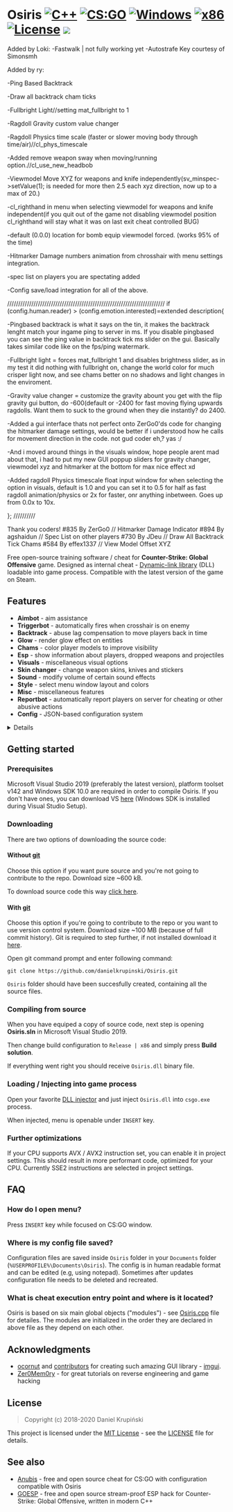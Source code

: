 # Osiris [![C++](https://img.shields.io/badge/language-C%2B%2B-%23f34b7d.svg)](https://en.wikipedia.org/wiki/C%2B%2B) [![CS:GO](https://img.shields.io/badge/game-CS%3AGO-yellow.svg)](https://store.steampowered.com/app/730/CounterStrike_Global_Offensive/) [![Windows](https://img.shields.io/badge/platform-Windows-0078d7.svg)](https://en.wikipedia.org/wiki/Microsoft_Windows) [![x86](https://img.shields.io/badge/arch-x86-red.svg)](https://en.wikipedia.org/wiki/X86) [![License](https://img.shields.io/github/license/danielkrupinski/Osiris.svg)](LICENSE) ![](https://img.shields.io/github/issues/danielkrupinski/Osiris.svg)
Added by Loki:
-Fastwalk | not fully working yet
-Autostrafe Key courtesy of Simonsmh


Added by ry:

-Ping Based Backtrack

-Draw all backtrack cham ticks

-Fullbright Light//setting mat_fullbright to 1

-Ragdoll Gravity custom value changer

-Ragdoll Physics time scale (faster or slower moving body through time/air)//cl_phys_timescale

-Added remove weapon sway when moving/running option.//cl_use_new_headbob

-Viewmodel Move XYZ for weapons and knife independently(sv_minspec->setValue(1); is needed for more then 2.5 each xyz direction, now up to a max of 20.)

-cl_righthand in menu when selecting viewmodel for weapons and knife independent(if you quit out of the game not disabling viewmodel position cl_righthand will stay what it was on last exit cheat controlled BUG)

-default (0.0.0) location for bomb equip viewmodel forced. (works 95% of the time)

-Hitmarker Damage numbers animation from chrosshair with menu settings integration.

-spec list on players you are spectating added

-Config save/load integration for all of the above.

////////////////////////////////////////////////////////////////////////
if (config.human.reader) > (config.emotion.interested)=extended description{

-Pingbased backtrack is what it says on the tin, it makes the backtrack lenght match your ingame ping to server in ms. If you disable pingbased you can see the ping value in backtrack tick ms slider on the gui. Basically takes similar code like on the fps/ping watermark.

-Fullbright light = forces mat_fullbright 1 and disables brightness slider, as in my test it did nothing with fullbright on, change the world color for much crisper light now, and see chams better on no shadows and light changes in the enviroment.

-Gravity value changer = customize the gravity abount you get with the flip gravity gui button,
do -600(default or -2400 for fast moving flying upwards ragdolls. Want them to suck to the ground when they die instantly? do 2400.

-Added a gui interface thats not perfect onto ZerGo0'ds code for changing the hitmarker damage settings, would be better if i understood how he calls for movement direction in the code. not gud coder eh,? yas :/

-And i moved around things in the visuals window, hope people arent mad about that, i had to put my new GUI poppup sliders for gravity changer, viewmodel xyz and hitmarker at the bottom for max nice effect xd

-Added ragdoll Physics timescale float input window for when selecting the option in visuals, default is 1.0 and you can set it to 0.5 for half as fast ragdoll animation/physics or 2x for faster, onr anything inbetween. Goes up from 0.0x to 10x.

};
//////////

Thank you coders!
#835 By ZerGo0 // Hitmarker Damage Indicator
#894 By agshaidun // Spec List on other players
#730 By JDeu // Draw All Backtrack Tick Chams
#584 By effex1337 // View Model Offset XYZ

Free open-source training software / cheat for **Counter-Strike: Global Offensive** game. Designed as internal cheat - [Dynamic-link library](https://en.wikipedia.org/wiki/Dynamic-link_library) (DLL) loadable into game process. Compatible with the latest version of the game on Steam.

## Features
* **Aimbot** - aim assistance
* **Triggerbot** - automatically fires when crosshair is on enemy
* **Backtrack** - abuse lag compensation to move players back in time
* **Glow** - render glow effect on entities
* **Chams** - color player models to improve visibility
* **Esp** - show information about players, dropped weapons and projectiles
* **Visuals** - miscellaneous visual options
* **Skin changer** - change weapon skins, knives and stickers
* **Sound** - modify volume of certain sound effects
* **Style** - select menu window layout and colors
* **Misc** - miscellaneous features
* **Reportbot** - automatically report players on server for cheating or other abusive actions
* **Config** - JSON-based configuration system

<details>

* **Aimbot** - aim assistance
    * **Enabled** - on / off master switch
    * **On key [ key ]** - aimbot works only when chosen key is being held
    * **Silent** - aimbot is not visible on your screen (client-sided only)
    * **Friendly fire** - treat allies as enemies
    * **Visible only** - aim only on visible players
    * **Scoped only** - aimbot works only when using scope (applies only to sniper rifles)
    * **Ignore flash** - ignore flashbang i.e. aim when local player is flashed
    * **Ignore smoke** - ignore smoke i.e. aim when target is in smoke
    * **Auto shot** - shoot automatically when target found
    * **Auto scope** - automatically scopes sniper rifle before shooting
    * **Recoil-based fov** - aimbot uses recoil as fov origin
    * **Bone** - bone which aimbot aims at
    * **Fov** - field-of-view which aimbot operates [*0*-*255*]
    * **Smooth** - smooth aimbot movement in order to seem more human-like
    * **Recoil control x** - horizontal recoil control factor
    * **Recoil control y** - vertical recoil control factor
    * **Max aim inaccuracy** - maximum weapon inaccuracy allowing aimbot to run, lowering this value will e.g. disable aimbot while jumping or running

* **Triggerbot** - automatically fires when crosshair is on enemy
    * **Enabled** - on / off master switch
    * **On key [ key ]** - triggerbot works only when chosen key is being held
    * **Friendly fire** - treat allies as enemies
    * **Scoped only** - triggerbot works only when using scope (applies only to sniper rifles)
    * **Ignore flash** - ignore flashbang i.e. shoot when local player is flashed
    * **Ignore smoke** - ignore smoke i.e. shoot when target is in smoke
    * **Hitgroup** - body parts on which triggerbot works
    * **Shot delay** - delay time in ms (milliseconds)
    
* **Backtrack** - abuse lag compensation in order to move players back in time
    * **Enabled** - on / off master switch
    * **Ignore smoke** - ignore smoke i.e. backtrack when target is in smoke
    * **Time limit** - limit the backtracking window [*1*-*200*ms]

* **Glow** - render glow effect on entities

    *Allies, Enemies, Planting (player planting bomb), Defusing (player defusing bomb), Local player, Weapons (dropped weapons), C4, Planted C4, Chickens, Defuse kits, Projectiles, Hostages, Ragdolls* **/** *All, Visible, Occluded*

    * **Enabled** - on / off master switch
    * **Health based** - color is based on player's hp
    * **Rainbow** - change color frequently
    * **Thickness** - outline thickness
    * **Alpha** - outline alpha
    * **Style** - glow style [*0*-*3*]

* **Chams** - color player models to improve visibility

    *Allies, Enemies, Planting (player planting bomb), Defusing (player defusing bomb), Local player, Weapons (dropped weapons), Hands (view model hands), Backtrack (requires backtrack to be enabled), Sleeves (view model)* **/** *All, Visible, Occluded*
    * **Enabled** - on / off master switch
    * **Health based** - color is based on player's hp
    * **Rainbow** - change color frequently
    * **Blinking** - change transparency frequently
    * **Material** - material applied to model (*Normal, Flat, Animated, Platinum,Glass, Chrome, Crystal, Silver, Gold, Plastic*)
    * **Wireframe** - render triangle mesh instead of solid material
    * **Alpha** - maximum material transparency

* **Esp** - show additional information about players and game world
    
    1. *Allies, Enemies*
        * *All, Visible, Occluded*
    1. *Weapons*
    1. *Projectiles*
        * *Flashbang, HE Grenade, Breach Charge, Bump Mine, Decoy Grenade, Molotov, TA Grenade, Smoke Grenade, Snowball*
    1. *Danger Zone*
        * *Sentries, Drones, Cash, Cash Dufflebag, Pistol Case, Light Case, Heavy Case, Explosive Case, Tools Case, Full Armor, Armor, Helmet, Parachute, Briefcase, Tablet Upgrade, ExoJump, Ammobox, Radar Jammer*
    <br><br>
    * **Enabled** - on / off master switch
    * **Font** - esp text font number (from `vgui_spew_fonts` command)
    * **Snaplines** - draw snapline to player
    * **Eye traces** - draw player eye traces (shows where player looks)
    * **Box** - draw 2D box over player model
    * **Name** - draw player name
    * **Health** - draw player health
    * **Health bar** - draw rectangle indicating player health
    * **Armor** - draw player armor
    * **Armor bar** - draw rectangle indicating player armor
    * **Money** - draw player money
    * **Head dot** - draw dot on player's head

* **Visuals** - miscellaneous visual options
    * **Disable post-processing** - disable post-processing effects in order to increase FPS
    * **Inverse ragdoll gravity** - inverse gravitational acceleration on falling player ragdoll corpse (during death sequence)
    * **No fog** - remove fog from map for better visibility
    * **No 3d sky** - remove 3d skybox from map - increases FPS
    * **No visual recoil** - remove visual recoil punch effect
    * **No hands** - remove arms / hands model from first-person view
    * **No sleeves** - remove sleeves model from first-person view
    * **No weapons** - remove weapons model from first-person view
    * **No smoke** - remove smoke grenade effect
    * **No blur** - remove blur
    * **No scope overlay** - remove black overlay while scoping
    * **No grass** - remove grass from map in Danger Zone mode (`dz_blacksite` and `dz_sirocco` maps)
    * **No shadows** - disable dynamic shadows
    * **Wireframe smoke** - render smoke skeleton instead of particle effect
    * **Zoom [ key ]** - enable zoom on unzoomable weapons
    * **Thirdperson** - thirdperson view
    * **Thirdperson distance** - camera distance in thirdperson view
    * **View model FOV** - change view model FOV [*-60*-*0*-*60*] (0 - actual view model, negative values - decreased view model, positive values - increased view model)
    * **FOV** - change view FOV [*-60*-*0*-*60*] (0 - actual view fov, negative values - decreased, positive values - increased)
    * **Far Z** - far clipping range, useful after disabling fog on large maps (e.g `dz_sirocco`) to render distant buildings
    * **Flash reduction** - reduces flashbang grenade effect [*0*-*100*%] (0 - full flash, 100 - no flash)
    * **Brightness** - control game brightness [*0.0*-*1.0*]
    * **Skybox** - change sky(box)
    * **World color** - set world material ambient light color
    * **Deagle spinner** - play "spinning" inspect animation when holding Deagle
    * **Screen effect** - screenspace effect - *Drone cam, Drone cam with noise, Underwater, Healthboost, Dangerzone*

* **Skin changer** - change weapon skins, knives and stickers

* **Sound** - modify volume of certain sound effects
    * **Chicken volume** - volume of chicken sounds

    *Local player, Allies, Enemies*
    * **Master volume** - overall volume of sounds emitted by player
    * **Headshot volume** - volume of headshot sound (when player gets headshoted)
    * **Weapon volume** - volume of player weapon shots
    * **Footstep volume** - volume of player footsteps

* **Misc** - miscellaneous features
    * **Menu key [ key ]** - menu toggle key 
    * **Menu style** - menu style toggle (*Classic* **/** *One window*)
    * **Menu colors** - menu color theme (*Dark **/** Light **/** Classic*)
    * **Anti AFK kick** - avoid auto-kick by server for inactivity
    * **Auto strafe** - automatically strafe in air following mouse movement
    * **Bunny hop** - automatically simulate space bar press / release while jump button is being held; increases movement speed
    * **Clan tag** - set custom clan tag
    * **Animated clan tag** - animate clan tag
    * **Fast duck** - remove crouch delay
    * **Sniper crosshair** - draw crosshair while holding sniper rifle
    * **Recoil crosshair** - crosshair follows recoil pattern
    * **Auto pistol** - fire pistols like automatic rifles
    * **Auto reload** - automatically reload if weapon has empty clip
    * **Auto accept** - automatically accept competitive match
    * **Radar hack** - show enemies positions on radar
    * **Reveal ranks** - show player ranks in scoreboard in competitive modes
    * **Reveal money** - show enemies' money in scoreboard
    * **Spectator list** - show nicknames of players spectating you
    * **Watermark** - show cheat name in upper-left screen corner and fps & ping in upper right corner.
    * **Fix animation LOD** - fix aimbot inaccuracy for players behind local player
    * **Fix bone matrix** - correct client bone matrix to be closer to server one
    * **Disable model occlusion** - draw player models even if they are behind thick walls
    * **Kill message** - print message to chat after killing an enemy
    * **Name stealer** - mimic other players names
    * **Fast plant** - plants bomb on bombsite border, when holding LMB or `E` key
    * **Quick reload** - perform quick weapon switch during reload for faster reload
    * **Prepare revolver [ key ]** - keep revolver cocked, optionally on key
    * **Hit Sound** - sound emitted when hurting enemy
    * **Chocked packets** - length of sequence of chocked ticks
    * **Max angle delta** - maximum viewangles change per tick
    * **Unhook** - unload cheat

* **Reportbot** - automatically report players on server for cheating or other abusive actions
    * **Enabled** - on / off master switch
    * **Target** - report target *Enemies/Allies/All*
    * **Delay** - delay between reports, in seconds
    * **Aimbot** - report for aim assistance
    * **Wallhack** - report for visual assistance
    * **Other** - report for other assistance
    * **Griefing** - report for griefing
    * **Voice abuse** - report for voice abuse
    * **Text abuse** - report for text abuse

* **Config** - JSON-based configuration system
    * **Create config** - create new configuration file
    * **Reset config** - restore default configuration settings (does not touch saved configuration)
    * **Load selected** - load selected configuration file
    * **Save selected** - save selected configuration file
    * **Delete selected** - delete selected configuration file
</details>

## Getting started

### Prerequisites
Microsoft Visual Studio 2019 (preferably the latest version), platform toolset v142 and Windows SDK 10.0 are required in order to compile Osiris. If you don't have ones, you can download VS [here](https://visualstudio.microsoft.com/) (Windows SDK is installed during Visual Studio Setup).

### Downloading

There are two options of downloading the source code:

#### Without [git](https://git-scm.com)

Choose this option if you want pure source and you're not going to contribute to the repo. Download size ~600 kB.

To download source code this way [click here](https://github.com/danielkrupinski/Osiris/archive/master.zip).

#### With [git](https://git-scm.com)

Choose this option if you're going to contribute to the repo or you want to use version control system. Download size ~100 MB (because of full commit history). Git is required to step further, if not installed download it [here](https://git-scm.com).

Open git command prompt and enter following command:
```
git clone https://github.com/danielkrupinski/Osiris.git
```
`Osiris` folder should have been succesfully created, containing all the source files.

### Compiling from source

When you have equiped a copy of source code, next step is opening **Osiris.sln** in Microsoft Visual Studio 2019.

Then change build configuration to `Release | x86` and simply press **Build solution**.

If everything went right you should receive `Osiris.dll`  binary file.

### Loading / Injecting into game process

Open your favorite [DLL injector](https://en.wikipedia.org/wiki/DLL_injection) and just inject `Osiris.dll` into `csgo.exe` process.

When injected, menu is openable under `INSERT` key.

### Further optimizations
If your CPU supports AVX / AVX2 instruction set, you can enable it in project settings. This should result in more performant code, optimized for your CPU. Currently SSE2 instructions are selected in project settings.

## FAQ

### How do I open menu?
Press `INSERT` key while focused on CS:GO window.

### Where is my config file saved?
Configuration files are saved inside `Osiris` folder in your `Documents` folder (`%USERPROFILE%\Documents\Osiris`). The config is in human readable format and can be edited (e.g, using notepad). Sometimes after updates configuration file needs to be deleted and recreated.

### What is cheat execution entry point and where is it located?
Osiris is based on six main global objects ("modules") - see [Osiris.cpp](https://github.com/danielkrupinski/Osiris/blob/master/Osiris/Osiris.cpp) file for detailes. The modules are initialized in the order they are declared in above file as they depend on each other.

## Acknowledgments

* [ocornut](https://github.com/ocornut) and [contributors](https://github.com/ocornut/imgui/graphs/contributors) for creating such amazing GUI library - [imgui](https://github.com/ocornut/imgui).
* [Zer0Mem0ry](https://github.com/Zer0Mem0ry) - for great tutorials on reverse engineering and game hacking

## License

> Copyright (c) 2018-2020 Daniel Krupiński

This project is licensed under the [MIT License](https://opensource.org/licenses/mit-license.php) - see the [LICENSE](LICENSE) file for details.

## See also
- [Anubis](https://github.com/danielkrupinski/Anubis) - free and open source cheat for CS:GO with configuration compatible with Osiris
- [GOESP](https://github.com/danielkrupinski/GOESP) - free and open source stream-proof ESP hack for Counter-Strike: Global Offensive, written in modern C++
